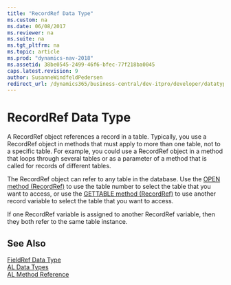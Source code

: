 ```yaml
---
title: "RecordRef Data Type"
ms.custom: na
ms.date: 06/08/2017
ms.reviewer: na
ms.suite: na
ms.tgt_pltfrm: na
ms.topic: article
ms.prod: "dynamics-nav-2018"
ms.assetid: 38be0545-2499-46f6-bfec-77f218ba0045
caps.latest.revision: 9
author: SusanneWindfeldPedersen
redirect_url: /dynamics365/business-central/dev-itpro/developer/datatypes/devenv-al-data-types
---
```

# RecordRef Data Type
A RecordRef object references a record in a table. Typically, you use a RecordRef object in methods that must apply to more than one table, not to a specific table. For example, you could use a RecordRef object in a method that loops through several tables or as a parameter of a method that is called for records of different tables.  
  
 The RecordRef object can refer to any table in the database. Use the [OPEN method (RecordRef)](../methods/devenv-open-method-recordref.md) to use the table number to select the table that you want to access, or use the [GETTABLE method (RecordRef)](../methods/devenv-gettable-method-recordref.md) to use another record variable to select the table that you want to access.  
  
 If one RecordRef variable is assigned to another RecordRef variable, then they both refer to the same table instance.  
  
## See Also  
 [FieldRef Data Type](devenv-fieldref-data-type.md)  
 [AL Data Types](devenv-al-data-types.md)  
 [AL Method Reference](../methods/devenv-al-method-reference.md)  